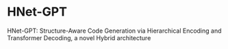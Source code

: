 # HNet-GPT
HNet-GPT: Structure-Aware Code Generation via Hierarchical Encoding and Transformer Decoding, a novel Hybrid architecture

